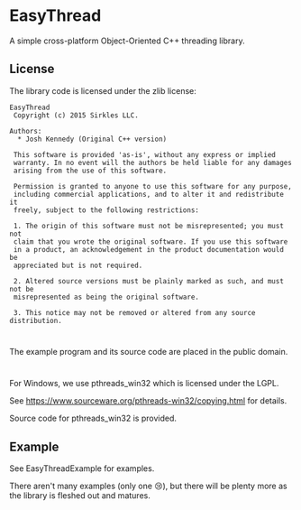 EasyThread
===========

A simple cross-platform Object-Oriented C++ threading library.

## License

The library code is licensed under the zlib license:

    EasyThread
     Copyright (c) 2015 Sirkles LLC.
    
    Authors:
      * Josh Kennedy (Original C++ version)
     
     This software is provided 'as-is', without any express or implied
     warranty. In no event will the authors be held liable for any damages
     arising from the use of this software.
     
     Permission is granted to anyone to use this software for any purpose,
     including commercial applications, and to alter it and redistribute it
     freely, subject to the following restrictions:
     
     1. The origin of this software must not be misrepresented; you must not
     claim that you wrote the original software. If you use this software
     in a product, an acknowledgement in the product documentation would be
     appreciated but is not required.

     2. Altered source versions must be plainly marked as such, and must not be
     misrepresented as being the original software.

     3. This notice may not be removed or altered from any source distribution.

#

The example program and its source code are placed in the public domain.

#

For Windows, we use pthreads_win32 which is licensed under the LGPL.

See https://www.sourceware.org/pthreads-win32/copying.html for details.

Source code for pthreads_win32 is provided.

## Example

See EasyThreadExample for examples.

There aren't many examples (only one :cry:), but there will be plenty more as the library is fleshed out and matures.